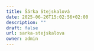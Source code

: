 ```yaml
---
title: Šárka Stejskalová
date: 2025-06-26T15:02:56+02:00
description: ""
draft: false
url: sarka-stejskalova
owner: admin
---
```


<!-- SECTION BREAK --> 